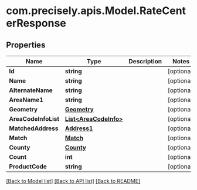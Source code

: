 
# com.precisely.apis.Model.RateCenterResponse

## Properties

Name | Type | Description | Notes
------------ | ------------- | ------------- | -------------
**Id** | **string** |  | [optional] 
**Name** | **string** |  | [optional] 
**AlternateName** | **string** |  | [optional] 
**AreaName1** | **string** |  | [optional] 
**Geometry** | [**Geometry**](Geometry.md) |  | [optional] 
**AreaCodeInfoList** | [**List&lt;AreaCodeInfo&gt;**](AreaCodeInfo.md) |  | [optional] 
**MatchedAddress** | [**Address1**](Address1.md) |  | [optional] 
**Match** | [**Match**](Match.md) |  | [optional] 
**County** | [**County**](County.md) |  | [optional] 
**Count** | **int** |  | [optional] 
**ProductCode** | **string** |  | [optional] 

[[Back to Model list]](../README.md#documentation-for-models)
[[Back to API list]](../README.md#documentation-for-api-endpoints)
[[Back to README]](../README.md)

